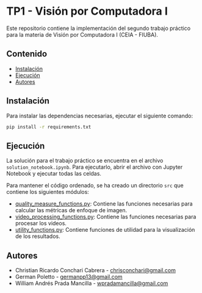 # TP1 - Visión por Computadora I

Este repositorio contiene la implementación del segundo trabajo práctico para la materia de Visión por Computadora I (CEIA - FIUBA).

## Contenido
- [Instalación](##instalación)
- [Ejecución](##ejecución)
- [Autores](##autores)

## Instalación
Para instalar las dependencias necesarias, ejecutar el siguiente comando:

```bash
pip install -r requirements.txt
```

## Ejecución
La solución para el trabajo práctico se encuentra en el archivo `solution_notebook.ipynb`. Para ejecutarlo, abrir el archivo con Jupyter Notebook y ejecutar todas las celdas.

Para mantener el código ordenado, se ha creado un directorio `src` que contiene los siguientes módulos:
- [quality_measure_functions.py](src/quality_measure_functions.py): Contiene las funciones necesarias para calcular las métricas de enfoque de imagen.
- [video_processing_functions.py](src/video_processing_functions.py): Contiene las funciones necesarias para procesar los videos.
- [utility_functions.py](src/utility_functions.py): Contiene funciones de utilidad para la visualización de los resultados.

## Autores
- Christian Ricardo Conchari Cabrera - chrisconchari@gmail.com
- German Poletto - germanpp13@gmail.com
- William Andrés Prada Mancilla - wpradamancilla@gmail.com

